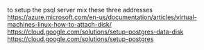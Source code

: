 to setup the psql server mix these three addresses
https://azure.microsoft.com/en-us/documentation/articles/virtual-machines-linux-how-to-attach-disk/
https://cloud.google.com/solutions/setup-postgres-data-disk
https://cloud.google.com/solutions/setup-postgres
